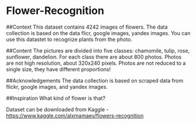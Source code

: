 # Flower-Recognition

##Context
This dataset contains 4242 images of flowers.
The data collection is based on the data flicr, google images, yandex images.
You can use this datastet to recognize plants from the photo.

##Content
The pictures are divided into five classes: chamomile, tulip, rose, sunflower, dandelion.
For each class there are about 800 photos. Photos are not high resolution, about 320x240 pixels. Photos are not reduced to a single size, they have different proportions!

##Acknowledgements
The data collection is based on scraped data from flickr, google images, and yandex images.

##Inspiration
What kind of flower is that?

Dataset can be downloaded from Kaggle - https://www.kaggle.com/alxmamaev/flowers-recognition

